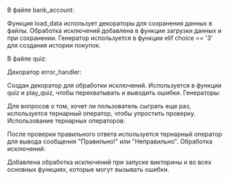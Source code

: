 В файле bank_account:

Функция load_data использует декораторы для сохранения данных в файлы.
Обработка исключений добавлена в функции загрузки данных и при сохранении.
Генератор используется в функции elif choice == '3' для создания истории покупок.

В файле quiz:

Декоратор error_handler:

Создан декоратор для обработки исключений. Используется в функции quiz и play_quiz, чтобы перехватывать и выводить ошибки.
Генераторы:

Для вопросов о том, хочет ли пользователь сыграть еще раз, используется тернарный оператор, чтобы упростить проверку.
Использование тернарных операторов:

После проверки правильного ответа используется тернарный оператор для вывода сообщения "Правильно!" или "Неправильно".
Обработка исключений:

Добавлена обработка исключений при запуске викторины и во всех основных функциях, которые могут вызывать ошибки.
